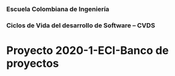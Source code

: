 ### Escuela Colombiana de Ingeniería
### Ciclos de Vida del desarrollo de Software – CVDS

# Proyecto 2020-1-ECI-Banco de proyectos


